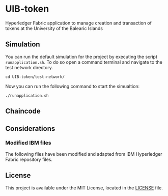 # UIB-token
Hyperledger Fabric application to manage creation and transaction of tokens at the University of the Balearic Islands
## Simulation
You can run the default simulation for the project by executing the script `runapplication.sh`. To do so open a command terminal and navigate to the test network directory. 
```
cd UIB-token/test-network/
```
Now you can run the following command to start the simualtion:
```
./runapplication.sh
```
## Chaincode

## Considerations

### Modified IBM files
The following files have been modified and adapted from IBM Hyperledger Fabric repository files.

## License
This project is available under the MIT License, located in the [LICENSE](LICENSE.md) file.
